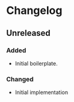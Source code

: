 # Changelog

## Unreleased

### Added

- Initial boilerplate.

### Changed

- Initial implementation

